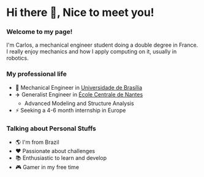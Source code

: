 # Hi there 👋, Nice to meet you!

### Welcome to my page!

I'm Carlos, a mechanical engineer student doing a double degree in France. I really enjoy mechanics and how I apply computing on it, usually in robotics.

### My professional life

- 🚗 Mechanical Engineer in [Universidade de Brasília][UnB]
- ✈️ Generalist Engineer in [École Centrale de Nantes][ECN]
    - Advanced Modeling and Structure Analysis
- ⚡ Seeking a 4-6 month internship in Europe

### Talking about Personal Stuffs

- 🌎 I'm from Brazil
- ❤️ Passionate about challenges
- 📚 Enthusiastic to learn and develop
- 🎮 Gamer in my free time






<!--
**carlos-adir/carlos-adir** is a ✨ _special_ ✨ repository because its `README.md` (this file) appears on your GitHub profile.

Here are some ideas to get you started:

- 🔭 I’m currently a Double Degree Student
- 🌱 I’m currently learning ...
- 👯 I’m looking to collaborate on ...
- 🤔 I’m looking for help with ...
- 💬 Ask me about ...
- 📫 How to reach me: ...
- 😄 Pronouns: ...
- ⚡ Fun fact: ...
-->

[UnB]: https://international.unb.br/
[ECN]: https://www.ec-nantes.fr/english-version
